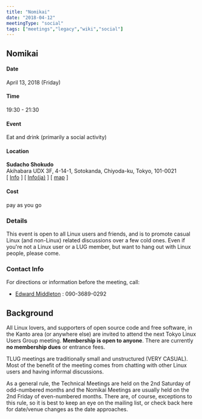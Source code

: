```yaml
---
title: "Nomikai"
date: "2018-04-12"
meetingType: "social"
tags: ["meetings","legacy","wiki","social"]
---
```


<h2 id="nomikai">Nomikai</h2>
<h4 id="date">Date</h4>
<p>April 13, 2018 (Friday)</p>
<h4 id="time">Time</h4>
<p>19:30 - 21:30</p>
<h4 id="event">Event</h4>
<p>Eat and drink (primarily a social activity)</p>
<h4 id="location">Location</h4>
<p><strong>Sudacho Shokudo</strong><br />
Akihabara UDX 3F, 4-14-1, Sotokanda, Chiyoda-ku, Tokyo, 101-0021<br />
[ <a href="https://gurunavi.com/en/g095630/rst/">Info</a> ]
[ <a href="https://r.gnavi.co.jp/g095630/">Info(ja)</a> ]
[ <a href="https://goo.gl/maps/bcFW1mDpoZ82">map</a> ]</p>
<h4 id="cost">Cost</h4>
<p>pay as you go</p>
<h3 id="details">Details</h3>
<p>This event is open to all Linux users and friends, and is to promote casual Linux (and non-Linux) related discussions over a few cold ones. Even if you're not a Linux user or a LUG member, but want to hang out with Linux people, please come.</p>
<h3 id="contact_info">Contact Info</h3>
<p>For directions or information before the meeting, call:</p>
<ul>
<li><a href="./Edward_Middleton">Edward Middleton</a> : 090-3689-0292</li>
</ul>

<h2 id="introduction">Background</h2>
<p>All Linux lovers, and supporters of open source code and free software, in the Kanto area (or anywhere else) are invited to attend the next Tokyo Linux Users Group meeting. <b>Membership is open to anyone</b>. There are currently <b>no membership dues</b> or entrance fees.</p>
<p>TLUG meetings are traditionally small and unstructured (VERY CASUAL). Most of the benefit of the meeting comes from chatting with other Linux users and having informal discussions.</p>
<p>As a general rule, the Technical Meetings are held on the 2nd Saturday of odd-numbered months and the Nomikai Meetings are usually held on the 2nd Friday of even-numbered months. There are, of course, exceptions to this rule, so it is best to keep an eye on the mailing list, or check back here for date/venue changes as the date approaches.</p>
